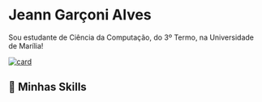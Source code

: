 # Jeann Garçoni Alves

Sou estudante de Ciência da Computação, do 3º Termo, na Universidade de Marília!

[![card](https://github-readme-stats.vercel.app/api?username=JeannAlves12&theme=tokyonight&show_icons=true)](https://github.com/JeannAlves12/github-readme-stats)

## 🚀 Minhas Skills

